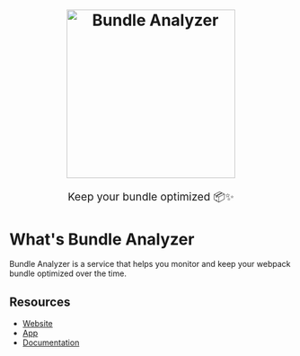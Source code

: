 <h1 align="center">
  <img src="https://raw.githubusercontent.com/smooth-code/bundle-analyzer/master/logos/logo-light-vertical.png" alt="Bundle Analyzer" title="Bundle Analyzer" width="300">
</h1>
<p align="center" style="font-size: 1.2rem;">Keep your bundle optimized 📦✨</p>

# What's Bundle Analyzer

Bundle Analyzer is a service that helps you monitor and keep your webpack bundle optimized over the time.

## Resources

- [Website](https://www.bundle-analyzer.com)
- [App](https://app.bundle-analyzer.com)
- [Documentation](https://docs.bundle-analyzer.com)
